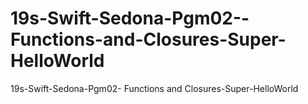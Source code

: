 # 19s-Swift-Sedona-Pgm02--Functions-and-Closures-Super-HelloWorld
19s-Swift-Sedona-Pgm02- Functions and Closures-Super-HelloWorld

